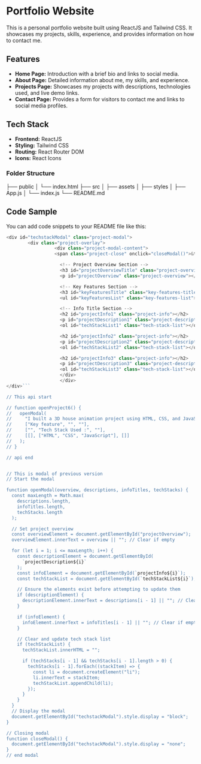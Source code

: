 # Portfolio Website

This is a personal portfolio website built using ReactJS and Tailwind CSS. It showcases my projects, skills, experience, and provides information on how to contact me.

## Features

- **Home Page:** Introduction with a brief bio and links to social media.
- **About Page:** Detailed information about me, my skills, and experience.
- **Projects Page:** Showcases my projects with descriptions, technologies used, and live demo links.
- **Contact Page:** Provides a form for visitors to contact me and links to social media profiles.

## Tech Stack

- **Frontend:** ReactJS
- **Styling:** Tailwind CSS
- **Routing:** React Router DOM
- **Icons:** React Icons

### Folder Structure

├── public
│ └── index.html
├── src
│ ├── assets
│ ├── styles
│ ├── App.js
│ └── index.js
└── README.md

## Code Sample

You can add code snippets to your README file like this:

````javascript
<div id="techstackModal" class="project-modal">
        <div class="project-overlay">
                  <div class="project-modal-content">
                  <span class="project-close" onclick="closeModal()">&times;</span> -->

                    <!-- Project Overview Section -->
                    <h3 id="projectOverviewTitle" class="project-overview-title">Project Overview:</h3>
                    <p id="projectOverview" class="project-overview"></p>

                    <!-- Key Features Section -->
                    <h3 id="keyFeaturesTitle" class="key-features-title">Key Features :</h3>
                    <ul id="keyFeaturesList" class="key-features-list"></ul>

                    <!-- Info Title Section -->
                    <h2 id="projectInfo1" class="project-info"></h2>
                    <p id="projectDescription1" class="project-description"></p>
                    <ol id="techStackList1" class="tech-stack-list"></ol>

                    <h2 id="projectInfo2" class="project-info"></h2>
                    <p id="projectDescription2" class="project-description"></p>
                    <ol id="techStackList2" class="tech-stack-list"></ol>

                    <h2 id="projectInfo3" class="project-info"></h2>
                    <p id="projectDescription3" class="project-description"></p>
                    <ol id="techStackList3" class="tech-stack-list"></ol>
                    </div>
                    </div>
</div>```

// This api start

// function openProject6() {
//   openModal(
//     "I built a 3D house animation project using HTML, CSS, and JavaScript.",
//     ["Key feature", "", ""],
//     ["", "Tech Stack Used :", ""],
//     [[], ["HTML", "CSS", "JavaScript"], []]
//   );
// }

// api end


// This is modal of previous version
// Start the modal

function openModal(overview, descriptions, infoTitles, techStacks) {
  const maxLength = Math.max(
    descriptions.length,
    infoTitles.length,
    techStacks.length
  );

  // Set project overview
  const overviewElement = document.getElementById("projectOverview");
  overviewElement.innerText = overview || ""; // Clear if empty

  for (let i = 1; i <= maxLength; i++) {
    const descriptionElement = document.getElementById(
      `projectDescription${i}`
    );
    const infoElement = document.getElementById(`projectInfo${i}`);
    const techStackList = document.getElementById(`techStackList${i}`);

    // Ensure the elements exist before attempting to update them
    if (descriptionElement) {
      descriptionElement.innerText = descriptions[i - 1] || ""; // Clear if empty
    }

    if (infoElement) {
      infoElement.innerText = infoTitles[i - 1] || ""; // Clear if empty
    }

    // Clear and update tech stack list
    if (techStackList) {
      techStackList.innerHTML = "";

      if (techStacks[i - 1] && techStacks[i - 1].length > 0) {
        techStacks[i - 1].forEach((stackItem) => {
          const li = document.createElement("li");
          li.innerText = stackItem;
          techStackList.appendChild(li);
        });
      }
    }
  }
  // Display the modal
  document.getElementById("techstackModal").style.display = "block";
}

// Closing modal
function closeModal() {
  document.getElementById("techstackModal").style.display = "none";
}
// end modal
````
